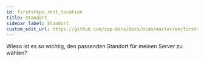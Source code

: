```yaml
---
id: firststeps_rent_location
title: Standort
sidebar_label: Standort
custom_edit_url: https://github.com/zap-docs/docs/blob/master/en/firststeps_rent_location.md
---
```


Wieso ist es so wichtig, den passenden Standort für meinen Server zu wählen?